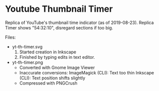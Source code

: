 Youtube Thumbnail Timer
=======================
Replica of YouTube's thumbnail time indicator (as of 2019-08-23).
Replica Timer shows "54:32:10", disregard sections if too big.

Files:
  * yt-th-timer.svg
    1. Started creation in Inkscape
    2. Finished by typing edits in text editor.
  * yt-th-timer.png
    * Converted with Gnome Image Viewer
    * Inaccurate conversions:
      ImageMagick (CLI):
        Text too thin
      Inkscape (CLI):
        Text position shifts slightly
    * Compressed with PNGCrush
      
